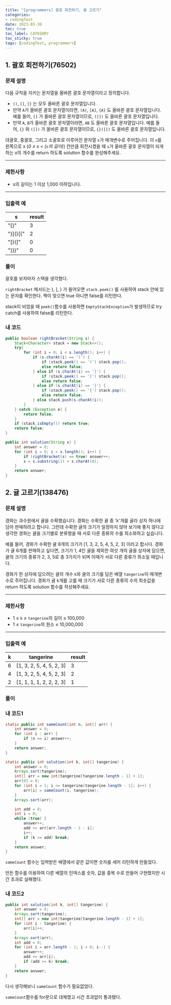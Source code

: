 ```yaml
---
title: "[programmers] 괄호 회전하기, 귤 고르기"
categories:
- codingTest
date: 2023-03-30
toc: true
toc_label: CATEGORY
toc_sticky: true
tags: [codingTest, programmers]
---
```


## 1. 괄호 회전하기(76502)

### **문제 설명**

다음 규칙을 지키는 문자열을 올바른 괄호 문자열이라고 정의합니다.

- `()`, `[]`, `{}` 는 모두 올바른 괄호 문자열입니다.
- 만약 `A`가 올바른 괄호 문자열이라면, `(A)`, `[A]`, `{A}` 도 올바른 괄호 문자열입니다. 예를 들어, `[]` 가 올바른 괄호 문자열이므로, `([])` 도 올바른 괄호 문자열입니다.
- 만약 `A`, `B`가 올바른 괄호 문자열이라면, `AB` 도 올바른 괄호 문자열입니다. 예를 들어, `{}` 와 `([])` 가 올바른 괄호 문자열이므로, `{}([])` 도 올바른 괄호 문자열입니다.

대괄호, 중괄호, 그리고 소괄호로 이루어진 문자열 `s`가 매개변수로 주어집니다. 이 `s`를 왼쪽으로 x (*0 ≤ x < (`s`의 길이)*) 칸만큼 회전시켰을 때 `s`가 올바른 괄호 문자열이 되게 하는 x의 개수를 return 하도록 solution 함수를 완성해주세요.

---

### 제한사항

- s의 길이는 1 이상 1,000 이하입니다.

---

### 입출력 예

| s | result |
| --- | --- |
| "[](){}" | 3 |
| "}]()[{" | 2 |
| "[)(]" | 0 |
| "}}}" | 0 |

### 풀이

괄호를 보자마자 스택을 생각했다. 

 `rightBracket` 메서드는 ), ], } 가 들어오면 `stack.peek()` 를 사용하여 stack 안에 있는 문자를 확인한다. 짝이 맞으면 true 아니면 false를 리턴한다. 

stack이 비었을 때 `peek()`함수를 사용하면 `EmptyStackException`가 발생하므로 try catch를 사용하여 false를 리턴한다.

### 내 코드

```java
public boolean rightBracket(String s) {
    Stack<Character> stack = new Stack<>();
    try{
        for (int i = 0; i < s.length(); i++) {
            if (s.charAt(i) == ')') {
                if (stack.peek() == '(') stack.pop();
                else return false;
            } else if (s.charAt(i) == ']') {
                if (stack.peek() == '[') stack.pop();
                else return false;
            } else if (s.charAt(i) == '}') {
                if (stack.peek() == '{') stack.pop();
                else return false;
            } else stack.push(s.charAt(i));
        }
    } catch (Exception e) {
        return false;
    }
    if (stack.isEmpty()) return true;
    return false;
}

public int solution(String s) {
    int answer = 0;
    for (int i = 0; i < s.length(); i++) {
        if (rightBracket(s) == true) answer++;
        s = s.substring(1) + s.charAt(0);
    }
    return answer;
}
```

## 2. 귤 고르기(138476)

### **문제 설명**

경화는 과수원에서 귤을 수확했습니다. 경화는 수확한 귤 중 'k'개를 골라 상자 하나에 담아 판매하려고 합니다. 그런데 수확한 귤의 크기가 일정하지 않아 보기에 좋지 않다고 생각한 경화는 귤을 크기별로 분류했을 때 서로 다른 종류의 수를 최소화하고 싶습니다.

예를 들어, 경화가 수확한 귤 8개의 크기가 [1, 3, 2, 5, 4, 5, 2, 3] 이라고 합시다. 경화가 귤 6개를 판매하고 싶다면, 크기가 1, 4인 귤을 제외한 여섯 개의 귤을 상자에 담으면, 귤의 크기의 종류가 2, 3, 5로 총 3가지가 되며 이때가 서로 다른 종류가 최소일 때입니다.

경화가 한 상자에 담으려는 귤의 개수 `k`와 귤의 크기를 담은 배열 `tangerine`이 매개변수로 주어집니다. 경화가 귤 k개를 고를 때 크기가 서로 다른 종류의 수의 최솟값을 return 하도록 solution 함수를 작성해주세요.

---

### 제한사항

- 1 ≤ `k` ≤ `tangerine`의 길이 ≤ 100,000
- 1 ≤ `tangerine`의 원소 ≤ 10,000,000

---

### 입출력 예

| k | tangerine | result |
| --- | --- | --- |
| 6 | [1, 3, 2, 5, 4, 5, 2, 3] | 3 |
| 4 | [1, 3, 2, 5, 4, 5, 2, 3] | 2 |
| 2 | [1, 1, 1, 1, 2, 2, 2, 3] | 1 |

### 풀이

### 내 코드1

```java
static public int sameCount(int n, int[] arr) {
    int answer = 0;
    for (int i : arr) {
        if (n == i) answer++;
    }
    return answer;
}

static public int solution(int k, int[] tangerine) {
    int answer = 0;
    Arrays.sort(tangerine);
    int[] arr = new int[tangerine[tangerine.length - 1] + 1];
    arr[0] = 0;
    for (int i = 1; i <= tangerine[tangerine.length - 1]; i++) {
        arr[i] = sameCount(i, tangerine);
    }
    Arrays.sort(arr);

    int add = 0;
    int i = 0;
    while (true) {
        answer++;
        add += arr[arr.length - 1 - i];
        i++;
        if (k <= add) break;
    }
    return answer;
}
```

`sameCount` 함수는 입력받은 배열에서 같은 값이면 숫자를 세어 리턴하게 만들었다. 

만든 함수를 이용하여 다른 배열의 인덱스를 숫자, 값을 중복 수로 만들어 구현했지만 시간 초과로 실패했다.

### 내 코드2

```java
public int solution(int k, int[] tangerine) {
    int answer = 0;
    Arrays.sort(tangerine);
    int[] arr = new int[tangerine[tangerine.length - 1] + 1];
    for (int i : tangerine) {
        arr[i]++;
    }
    Arrays.sort(arr);
    int add = 0;
    for (int i = arr.length - 1; i > 0; i--) {
        answer++;
        add += arr[i];
        if (add >= k) break;
    }
    return answer;
}
```

다시 생각해보니 `sameCount` 함수가 필요없었다. 

`sameCount`함수를 for문으로 대체했고 시간 초과없이 통과됐다.